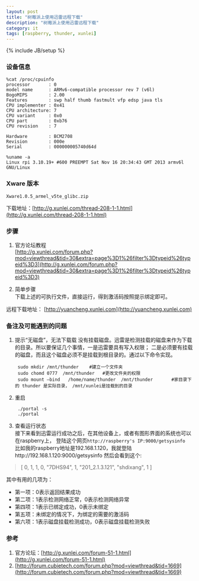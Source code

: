 ```yaml
---
layout: post
title: "树莓派上使用迅雷远程下载"
description: "树莓派上使用迅雷远程下载"
category: it
tags: [raspberry, thunder, xunlei]
---
```

{% include JB/setup %}

### 设备信息

    %cat /proc/cpuinfo 
    processor       : 0
    model name      : ARMv6-compatible processor rev 7 (v6l)
    BogoMIPS        : 2.00
    Features        : swp half thumb fastmult vfp edsp java tls 
    CPU implementer : 0x41
    CPU architecture: 7
    CPU variant     : 0x0
    CPU part        : 0xb76
    CPU revision    : 7
    
    Hardware        : BCM2708
    Revision        : 000e
    Serial          : 000000005740d64d

    %uname -a
    Linux rpi 3.10.19+ #600 PREEMPT Sat Nov 16 20:34:43 GMT 2013 armv6l GNU/Linux

### Xware 版本
`Xware1.0.5_armel_v5te_glibc.zip`

下载地址：[http://g.xunlei.com/thread-208-1-1.html](http://g.xunlei.com/thread-208-1-1.html)

### 步骤
1. 官方论坛教程  
[http://g.xunlei.com/forum.php?mod=viewthread&tid=30&extra=page%3D1%26filter%3Dtypeid%26typeid%3D3](http://g.xunlei.com/forum.php?mod=viewthread&tid=30&extra=page%3D1%26filter%3Dtypeid%26typeid%3D3)

2. 简单步骤  
下载上述的可执行文件，直接运行，得到激活码按照提示绑定即可。

远程下载地址：
[http://yuancheng.xunlei.com](http://yuancheng.xunlei.com) 

### 备注及可能遇到的问题
1. 提示“无磁盘”，无法下载载 
没有挂载磁盘。迅雷是检测挂载的磁盘来作为下载的目录。所以要保证几个事情，一是迅雷要具有写入权限；
二是必须要有挂载的磁盘，而且这个磁盘必须不是挂载到根目录的。通过以下命令实现。

        sudo mkdir /mnt/thunder    #建立一个文件夹
        sudo chomd 0777  /mnt/thunder   #更改文件夹的权限
        sudo mount –bind   /home/name/thunder  /mnt/thunder       #家目录下的 thunder 是实际目录， /mnt/xunlei是挂载到的目录

2. 重启

        ./portal -s
        ./portal

3. 查看运行状态  
接下来看到迅雷运行成功之后，在其他设备上，或者有图形界面的系统也可以在raspberry上，
登陆这个网页`http://raspberry's IP:9000/getsysinfo`  
比如我的raspberry地址是192.168.1.120，我就登陆http://192.168.1.120:9000/getsysinfo
然后会看到这个:
>[ 0, 1, 1, 0, "7DHS94", 1, "201_2.1.3.121", "shdixang", 1 ]

其中有用的几项为：

- 第一项：0表示返回结果成功
- 第二项：1表示检测网络正常，0表示检测网络异常
- 第四项：1表示已绑定成功，0表示未绑定
- 第五项：未绑定的情况下，为绑定的需要的激活码
- 第六项：1表示磁盘挂载检测成功，0表示磁盘挂载检测失败

### 参考
1. 官方论坛：[http://g.xunlei.com/forum-51-1.html](http://g.xunlei.com/forum-51-1.html)  
2. [http://forum.cubietech.com/forum.php?mod=viewthread&tid=1669](http://forum.cubietech.com/forum.php?mod=viewthread&tid=1669)
